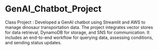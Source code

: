 # GenAI_Chatbot_Project
Class Project : Developed a GenAI chatbot using Streamlit and AWS to manage dinosaur transportation data. The project integrates vector stores for data retrieval, DynamoDB for storage, and SNS for communication. It includes an end-to-end workflow for querying data, assessing conditions, and sending status updates.
